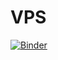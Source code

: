 # VPS
[![Binder](https://mybinder.org/badge_logo.svg)](https://mybinder.org/v2/gh/F1DMOTORSPORT/VPS.git/main)
